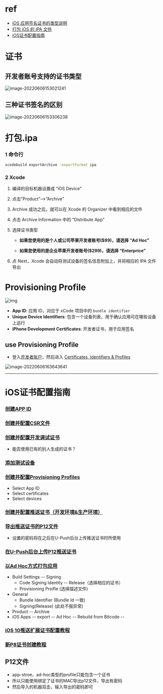 # ref

- [iOS 应用签名证书的类型说明](https://www.pgyer.com/doc/view/app_developer_account)
- [打包 iOS 的 IPA 文件](https://www.pgyer.com/doc/view/build_ipa)
- [iOS证书配置指南](https://developer.umeng.com/docs/66632/detail/66748)



# 证书

## 开发者账号支持的证书类型

![image-20220606153021241](https://oss-kelvinvan.oss-cn-chengdu.aliyuncs.com/img/image-20220606153021241.png)



## 三种证书签名的区别

![image-20220606153306238](https://oss-kelvinvan.oss-cn-chengdu.aliyuncs.com/img/image-20220606153306238.png)





# 打包.ipa

### 1 命令行

```bash
xcodebuild exportArchive -exportFormat ipa
```



### 2 Xcode

1. 编译的目标机器设置成 “iOS Device”

2. 点击”Product”–>“Archive”

3. Archive 成功之后，就可以在 Xcode 的 Organizer 中看到相应的文件

4. 点击 Archive Information 中的 “Distribute App”

5. 选择证书类型

   - **如果您使用的是个人或公司苹果开发者账号($99)，请选择 “Ad Hoc”**

   - **如果您使用的是企业苹果开发者账号($299)，请选择 “Enterprice”**

6. 点 Next，Xcode 会自动将测试设备的签名信息附加上，并将相应的 IPA 文件导出





# Provisioning Profile

![img](https://oss-kelvinvan.oss-cn-chengdu.aliyuncs.com/img/webp)

- **App ID**: 应用 ID，对应于 xCode 项目中的 `bundle identifier`
- **Unique Device Identifiers**: 包含一个设备列表，用于确认应用可在哪些设备上运行
- **iPhone Development Certificates**: 开发者证书，用于应用签名



## use Provisioning Profile

- 登入[开发者账户](https://links.jianshu.com/go?to=https%3A%2F%2Fdeveloper.apple.com%2Faccount%2F)，然后进入 [Certificates, Identifiers & Profiles](https://links.jianshu.com/go?to=https%3A%2F%2Fdeveloper.apple.com%2Faccount%2Fios%2Fcertificate)

![image-20220606163643641](https://oss-kelvinvan.oss-cn-chengdu.aliyuncs.com/img/image-20220606163643641.png)



---

# iOS证书配置指南

### **[创建APP ID](https://developer.umeng.com/docs/66632/detail/66748#createappid)**

### **[创建并配置CSR文件](https://developer.umeng.com/docs/66632/detail/66748#createcsr)**

### **[创建并配置开发调试证书](https://developer.umeng.com/docs/66632/detail/66748#createdevelopercer)**

- 能否使用已有的别人生成的证书？



### **[添加测试设备](https://developer.umeng.com/docs/66632/detail/66748#createtestdevice)**

### **[创建并配置Provisioning Profiles](https://developer.umeng.com/docs/66632/detail/66748#createpp)**

- Select App ID
- Select certificates
- Select devices



### **[创建并配置推送证书（开发环境&生产环境）](https://developer.umeng.com/docs/66632/detail/66748#createtepushcer)**

### **[导出推送证书的P12文件](https://developer.umeng.com/docs/66632/detail/66748#exportpushcer)**

- 设置的密码将在之后在U-Push后台上传推送证书时所使用

### **[在U-Push后台上传P12推送证书](https://developer.umeng.com/docs/66632/detail/66748#uploadpushcer)**

### **[以Ad Hoc方式打包应用](https://developer.umeng.com/docs/66632/detail/66748#packappasadhoc)**

- Build Settings -- Signing
  - Code Signing Identity -- Release（选择相应的证书）
  - Provisioning Proifle (选择描述文件) 
- General
  - Bundle Identifier (Bundle Id 一致)
  - Signing(Release) (此处不报异常)
- Product -- Archive 
- iOS Apps -- export -- Ad Hoc -- Rebuild from Bitcode --

### **[iOS 10推送扩展证书配置教程](https://developer.umeng.com/docs/66632/detail/66748#createios10pushcer)**

### **[新P8证书创建教程](https://developer.umeng.com/docs/66632/detail/66748#createp8)**



## P12文件

- app-stroe，ad-hoc类型的profile只能包含一个证书
- 所以只能使用绑定了证书的MAC导出p12文件，导出有密码
- 然后导入的机器双击，输入导出的密码即可